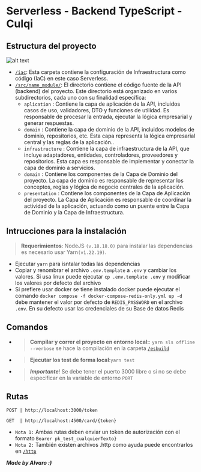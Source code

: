 #  Serverless - Backend TypeScript - Culqi 




## Estructura del proyecto
![alt text](https://alvarobuckettest123.s3.amazonaws.com/architecture-alvaro.png)
- [`/iac`](./iac): Esta carpeta contiene la configuración de Infraestructura como código (IaC) en este caso Serverless.
- [`/src/name_module/`](./src): El directorio contiene el código fuente de la API (backend) del proyecto. Este directorio está organizado en varios subdirectorios, cada uno con su finalidad específica:
    - `aplication` : Contiene la capa de aplicación de la API, incluidos casos de uso, validadores, DTO y funciones de utilidad. Es responsable de procesar la entrada, ejecutar la lógica empresarial y generar respuestas.
    - `domain` : Contiene la capa de dominio de la API, incluidos modelos de dominio, repositorios, etc. Esta capa representa la lógica empresarial central y las reglas de la aplicación..
    - `infrastructure` : Contiene la capa de infraestructura de la API, que incluye adaptadores, entidades, controladores, proveedores y repositorios. Esta capa es responsable de implementar y conectar la capa de dominio a servicios.
    - `domain` : Contiene los componentes de la Capa de Dominio del proyecto. La capa de dominio es responsable de representar los conceptos, reglas y lógica de negocio centrales de la aplicación.
    - `presentation` : Contiene los componentes de la Capa de Aplicación del proyecto. La Capa de Aplicación es responsable de coordinar la actividad de la aplicación, actuando como un puente entre la Capa de Dominio y la Capa de Infraestructura.
    
  















## Intrucciones para la instalación

> **Requerimientos**: NodeJS `(v.18.18.0)` para instalar las dependencias es necesario usar Yarn`(v1.22.19)`.

- Ejecutar `yarn` para isntalar todas las dependencias
- Copiar y renombrar el archivo `.env.template` a `.env` y cambiar los valores. Si usa linux puede ejecutar `cp .env.template .env` y modificar los valores por defecto del archivo
- Si prefiere usar docker se tiene instalado docker puede ejecutar el comando `docker compose -f docker-compose-redis-only.yml up -d` debe mantener el valor por defecto de `REDIS_PASSWORD` en el archivo `.env`. En su defecto usar las credenciales de su Base de datos Redis
## Comandos
- > **Compilar y correr el proyecto en entorno local:**:  `yarn sls offline --verbose` se hace la compilación en la carpeta [`/esbuild`](./.esbuild)
- > **Ejecutar los test de forma local**:`yarn test`
- > ***Importante***! Se debe tener el puerto 3000 libre o si no se debe especificar en la variable de entorno `PORT`
## Rutas


`POST | http://localhost:3000/token`

`GET  | http://localhost:4500/card/{token}`

- `Nota 1:` Ambas rutas deben enviar un token de autorización con el formato `Bearer pk_test_cualquierTexto}` 
- `Nota 2:` También existen archivos .http como ayuda puede encontrarlos en [`/http`](./http)

***Made by Alvaro :)***

